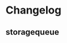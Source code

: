 # Changelog

## storagequeue
<!-- To add a new entry write: -->
<!-- ### version / full date -->
<!-- * [Update/Bug fix] message that describes the changes that you apply -->
